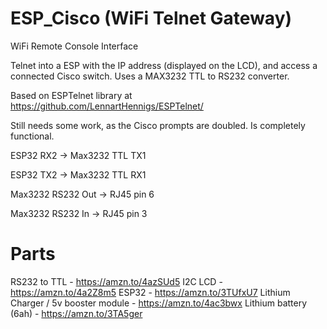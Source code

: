 # ESP_Cisco (WiFi Telnet Gateway)
 WiFi Remote Console Interface

Telnet into a ESP with the IP address (displayed on the LCD), and access a connected Cisco switch. Uses a MAX3232 TTL to RS232 converter.

Based on ESPTelnet library at https://github.com/LennartHennigs/ESPTelnet/

Still needs some work, as the Cisco prompts are doubled. Is completely functional.

ESP32 RX2 -> Max3232 TTL TX1

ESP32 TX2 -> Max3232 TTL RX1

Max3232 RS232 Out -> RJ45 pin 6

Max3232 RS232 In -> RJ45 pin 3

# Parts
RS232 to TTL - https://amzn.to/4azSUd5
I2C LCD - https://amzn.to/4a2Z8m5
ESP32 - https://amzn.to/3TUfxU7
Lithium Charger / 5v booster module - https://amzn.to/4ac3bwx
Lithium battery (6ah) - https://amzn.to/3TA5ger


